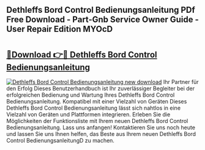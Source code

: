 ## Dethleffs Bord Control Bedienungsanleitung PDf Free Download - Part-Gnb Service Owner Guide - User Repair Edition MYOcD

# <h2><a href="http://df2b83e.blite.top/?on=Dethleffs+Bord+Control+Bedienungsanleitung">🔗Download 👉🔴 Dethleffs Bord Control Bedienungsanleitung</a></h2>

[![Dethleffs Bord Control Bedienungsanleitung new download](https://i.imgur.com/lujVjoI.png)](http://df2b83e.blite.top/?on=Dethleffs+Bord+Control+Bedienungsanleitung)
Ihr Partner für den Erfolg Dieses Benutzerhandbuch ist Ihr zuverlässiger Begleiter bei der erfolgreichen Bedienung und Wartung Ihres Dethleffs Bord Control Bedienungsanleitung. Kompatibel mit einer Vielzahl von Geräten Dieses Dethleffs Bord Control Bedienungsanleitung lässt sich nahtlos in eine Vielzahl von Geräten und Plattformen integrieren. Erleben Sie die Möglichkeiten der Funktionsliste mit Ihrem neuen Dethleffs Bord Control Bedienungsanleitung. Lass uns anfangen! Kontaktieren Sie uns noch heute und lassen Sie uns Ihnen helfen, das Beste aus Ihrem neuen Dethleffs Bord Control BedienungsanleitungD zu machen.
